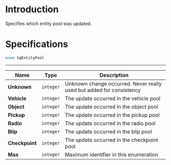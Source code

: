 # Introduction

Specifies which entity pool was updated.

# Specifications

```D
enum SqEntityPool
```

----

| Name | Type | Description |
|---|---|---|
| **Unknown** | `integer` | Unknown change occurred. Never really used but added for consistency |
| **Vehicle** | `integer` | The update occurred in the vehicle pool |
| **Object** | `integer` | The update occurred in the object pool |
| **Pickup** | `integer` | The update occurred in the pickup pool |
| **Radio** | `integer` | The update occurred in the radio pool |
| **Blip** | `integer` | The update occurred in the blip pool |
| **Checkpoint** | `integer` | The update occurred in the checkpoint pool |
| **Max** | `integer` | Maximum identifier in this enumeration |
